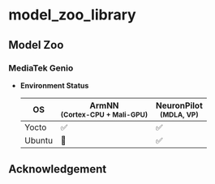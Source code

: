 # model_zoo_library
## Model Zoo
### MediaTek Genio
* **Environment Status**
  
  |         OS       | ArmNN<br><sup>(Cortex-CPU + Mali-GPU) | NeuronPilot<br><sup>(MDLA, VP)  |
  |         ----     |         --------------------          |       -------------------       |
  |      Yocto       |        :white_check_mark:             |       :white_check_mark:        |
  |      Ubuntu      |       :black_square_button:           |       :white_check_mark:        |



## Acknowledgement
